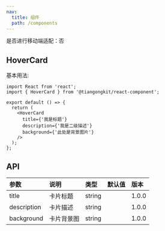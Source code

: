 ```yaml
---
nav:
  title: 组件
  path: /components
---
```


是否进行移动端适配：否

## HoverCard

基本用法:

```tsx
import React from 'react';
import { HoverCard } from '@tiangongkit/react-component';

export default () => {
  return (
    <HoverCard
      title={'我是标题'}
      description={'我是二级描述'}
      background={'此处是背景图片'}
    />
  );
};
```

## API

| 参数        | 说明       | 类型   | 默认值 | 版本  |
| :---------- | :--------- | :----- | :----- | :---- |
| title       | 卡片标题   | string |        | 1.0.0 |
| description | 卡片描述   | string |        | 1.0.0 |
| background  | 卡片背景图 | string |        | 1.0.0 |
